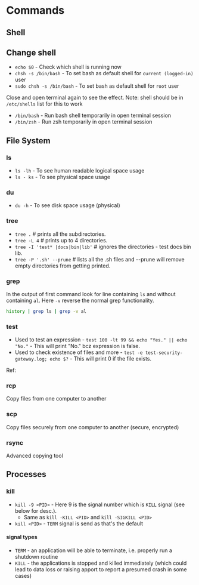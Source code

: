 # Commands

## Shell

## Change shell

* `echo $0` - Check which shell is running now
* `chsh -s /bin/bash` - To set bash as default shell for `current (logged-in)` user
* `sudo chsh -s /bin/bash` - To set bash as default shell for `root` user

Close and open terminal again to see the effect. Note: shell should be in `/etc/shells` list for this to work

* `/bin/bash` - Run bash shell temporarily in open terminal session
* `/bin/zsh` - Run zsh temporarily in open terminal session

## File System

### ls

* `ls -lh` - To see human readable logical space usage
* `ls - ks` - To see physical space usage

### du

* `du -h` - To see disk space usage (physical)

### tree

* `tree .` # prints all the subdirectories.
* `tree -L 4` # prints up to 4 directories.
* `tree -I 'test* |docs|bin|lib'` # ignores the directories - test docs bin lib.
* `tree -P '.sh' --prune` # lists all the .sh files and --prune will remove empty directories from getting printed.

### grep

In the output of first command look for line containing `ls` and without containing `al`. Here `-v` reverse the normal grep functionality.

```bash
history | grep ls | grep -v al
```

### test

* Used to test an expression - `test 100 -lt 99 && echo "Yes." || echo "No."` - This will print "No." bcz expression is false.
* Used to check existence of files and more - `test -e test-security-gateway.log; echo $?` - This will print 0 if the file exists.

Ref: [](https://www.computerhope.com/unix/test.htm)

### rcp

Copy files from one computer to another

### scp

Copy files securely from one computer to another (secure, encrypted)

### rsync

Advanced copying tool

## Processes

### kill

* `kill -9 <PID>` - Here 9 is the signal number which is `KILL` signal (see below for desc.).
  * Same as `kill -KILL <PID>` and `kill -SIGKILL <PID>` 
* `kill <PID>` - `TERM` signal is send as that's the default

#### signal types

* `TERM` - an application will be able to terminate, i.e. properly run a shutdown routine
* `KILL` - the applications is stopped and killed immediately (which could lead to data loss or raising apport to report a presumed crash in some cases)
